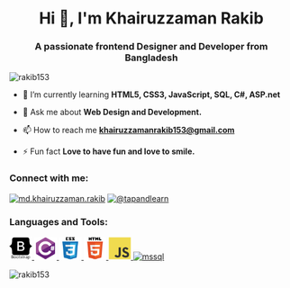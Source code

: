 <h1 align="center">Hi 👋, I'm Khairuzzaman Rakib</h1>
<h3 align="center">A passionate frontend Designer and Developer from Bangladesh</h3>

<p align="left"> <img src="https://komarev.com/ghpvc/?username=rakib153&label=Profile%20views&color=0e75b6&style=flat" alt="rakib153" /> </p>

- 🌱 I’m currently learning **HTML5, CSS3, JavaScript, SQL, C#, ASP.net**

- 💬 Ask me about **Web Design and Development.**

- 📫 How to reach me **khairuzzamanrakib153@gmail.com**

- ⚡ Fun fact **Love to have fun and love to smile.**

<h3 align="left">Connect with me:</h3>
<p align="left">
<a href="https://fb.com/md.khairuzzaman.rakib" target="blank"><img align="center" src="https://raw.githubusercontent.com/rahuldkjain/github-profile-readme-generator/master/src/images/icons/Social/facebook.svg" alt="md.khairuzzaman.rakib" height="30" width="40" /></a>
<a href="https://www.youtube.com/c/@tapandlearn" target="blank"><img align="center" src="https://raw.githubusercontent.com/rahuldkjain/github-profile-readme-generator/master/src/images/icons/Social/youtube.svg" alt="@tapandlearn" height="30" width="40" /></a>
</p>

<h3 align="left">Languages and Tools:</h3>
<p align="left"> <a href="https://getbootstrap.com" target="_blank" rel="noreferrer"> <img src="https://raw.githubusercontent.com/devicons/devicon/master/icons/bootstrap/bootstrap-plain-wordmark.svg" alt="bootstrap" width="40" height="40"/> </a> <a href="https://www.w3schools.com/cs/" target="_blank" rel="noreferrer"> <img src="https://raw.githubusercontent.com/devicons/devicon/master/icons/csharp/csharp-original.svg" alt="csharp" width="40" height="40"/> </a> <a href="https://www.w3schools.com/css/" target="_blank" rel="noreferrer"> <img src="https://raw.githubusercontent.com/devicons/devicon/master/icons/css3/css3-original-wordmark.svg" alt="css3" width="40" height="40"/> </a> <a href="https://www.w3.org/html/" target="_blank" rel="noreferrer"> <img src="https://raw.githubusercontent.com/devicons/devicon/master/icons/html5/html5-original-wordmark.svg" alt="html5" width="40" height="40"/> </a> <a href="https://developer.mozilla.org/en-US/docs/Web/JavaScript" target="_blank" rel="noreferrer"> <img src="https://raw.githubusercontent.com/devicons/devicon/master/icons/javascript/javascript-original.svg" alt="javascript" width="40" height="40"/> </a> <a href="https://www.microsoft.com/en-us/sql-server" target="_blank" rel="noreferrer"> <img src="https://www.svgrepo.com/show/303229/microsoft-sql-server-logo.svg" alt="mssql" width="40" height="40"/> </a> </p>

<p><img align="center" src="https://github-readme-stats.vercel.app/api/top-langs?username=rakib153&show_icons=true&locale=en&layout=compact" alt="rakib153" /></p>
